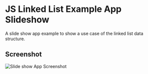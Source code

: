 # JS Linked List Example App Slideshow

A slide show app example to show a use case of the linked list data structure.

## Screenshot

![Slide show App Screenshot](https://user-images.githubusercontent.com/12049480/61270802-66f3a300-a7ab-11e9-9bed-6cf31b0ecdcc.png)
